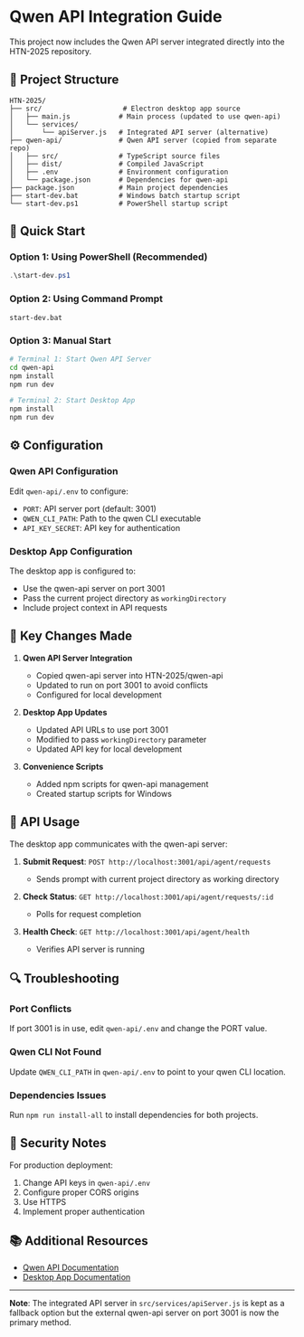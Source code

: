 # Qwen API Integration Guide

This project now includes the Qwen API server integrated directly into the HTN-2025 repository.

## 📁 Project Structure

```
HTN-2025/
├── src/                    # Electron desktop app source
│   ├── main.js            # Main process (updated to use qwen-api)
│   └── services/
│       └── apiServer.js   # Integrated API server (alternative)
├── qwen-api/              # Qwen API server (copied from separate repo)
│   ├── src/               # TypeScript source files
│   ├── dist/              # Compiled JavaScript
│   ├── .env               # Environment configuration
│   └── package.json       # Dependencies for qwen-api
├── package.json           # Main project dependencies
├── start-dev.bat          # Windows batch startup script
└── start-dev.ps1          # PowerShell startup script
```

## 🚀 Quick Start

### Option 1: Using PowerShell (Recommended)
```powershell
.\start-dev.ps1
```

### Option 2: Using Command Prompt
```batch
start-dev.bat
```

### Option 3: Manual Start
```bash
# Terminal 1: Start Qwen API Server
cd qwen-api
npm install
npm run dev

# Terminal 2: Start Desktop App
npm install
npm run dev
```

## ⚙️ Configuration

### Qwen API Configuration
Edit `qwen-api/.env` to configure:
- `PORT`: API server port (default: 3001)
- `QWEN_CLI_PATH`: Path to the qwen CLI executable
- `API_KEY_SECRET`: API key for authentication

### Desktop App Configuration
The desktop app is configured to:
- Use the qwen-api server on port 3001
- Pass the current project directory as `workingDirectory`
- Include project context in API requests

## 🔧 Key Changes Made

1. **Qwen API Server Integration**
   - Copied qwen-api server into HTN-2025/qwen-api
   - Updated to run on port 3001 to avoid conflicts
   - Configured for local development

2. **Desktop App Updates**
   - Updated API URLs to use port 3001
   - Modified to pass `workingDirectory` parameter
   - Updated API key for local development

3. **Convenience Scripts**
   - Added npm scripts for qwen-api management
   - Created startup scripts for Windows

## 📝 API Usage

The desktop app communicates with the qwen-api server:

1. **Submit Request**: `POST http://localhost:3001/api/agent/requests`
   - Sends prompt with current project directory as working directory
   
2. **Check Status**: `GET http://localhost:3001/api/agent/requests/:id`
   - Polls for request completion

3. **Health Check**: `GET http://localhost:3001/api/agent/health`
   - Verifies API server is running

## 🔍 Troubleshooting

### Port Conflicts
If port 3001 is in use, edit `qwen-api/.env` and change the PORT value.

### Qwen CLI Not Found
Update `QWEN_CLI_PATH` in `qwen-api/.env` to point to your qwen CLI location.

### Dependencies Issues
Run `npm run install-all` to install dependencies for both projects.

## 🔐 Security Notes

For production deployment:
1. Change API keys in `qwen-api/.env`
2. Configure proper CORS origins
3. Use HTTPS
4. Implement proper authentication

## 📚 Additional Resources

- [Qwen API Documentation](qwen-api/README.md)
- [Desktop App Documentation](README.md)

---

**Note**: The integrated API server in `src/services/apiServer.js` is kept as a fallback option but the external qwen-api server on port 3001 is now the primary method.